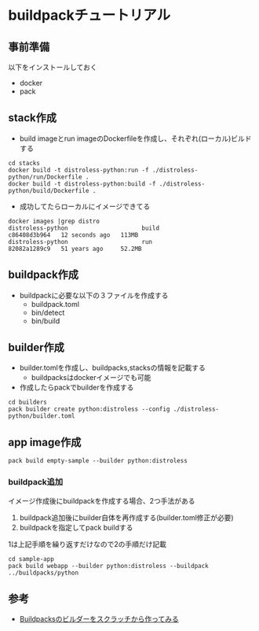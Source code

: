 # buildpackチュートリアル

## 事前準備

以下をインストールしておく
- docker
- pack

## stack作成

- build imageとrun imageのDockerfileを作成し、それぞれ(ローカル)ビルドする

```
cd stacks
docker build -t distroless-python:run -f ./distroless-python/run/Dockerfile .
docker build -t distroless-python:build -f ./distroless-python/build/Dockerfile .
```

- 成功してたらローカルにイメージできてる

```
docker images |grep distro
distroless-python                     build                                                   c86408d3b964   12 seconds ago   113MB
distroless-python                     run                                                     82082a1289c9   51 years ago     52.2MB
```

## buildpack作成

- buildpackに必要な以下の３ファイルを作成する
  - buildpack.toml
  - bin/detect
  - bin/build

## builder作成

- builder.tomlを作成し、buildpacks,stacksの情報を記載する
  - buildpacksはdockerイメージでも可能
- 作成したらpackでbuilderを作成する

```
cd builders
pack builder create python:distroless --config ./distroless-python/builder.toml
```

## app image作成

```
pack build empty-sample --builder python:distroless
```

### buildpack追加

イメージ作成後にbuildpackを作成する場合、2つ手法がある
1. buildpack追加後にbuilder自体を再作成する(builder.toml修正が必要)
2. buildpackを指定してpack buildする

1は上記手順を繰り返すだけなので2の手順だけ記載

```
cd sample-app
pack build webapp --builder python:distroless --buildpack ../buildpacks/python
```

## 参考

- [Buildpacksのビルダーをスクラッチから作ってみる](https://future-architect.github.io/articles/20201002/)